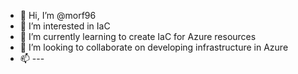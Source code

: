 - 👋 Hi, I’m @morf96
- 👀 I’m interested in IaC
- 🌱 I’m currently learning to create IaC for Azure resources
- 💞️ I’m looking to collaborate on developing infrastructure in Azure
- 📫 ---

<!---
morf96/morf96 is a ✨ special ✨ repository because its `README.md` (this file) appears on your GitHub profile.
You can click the Preview link to take a look at your changes.
--->
